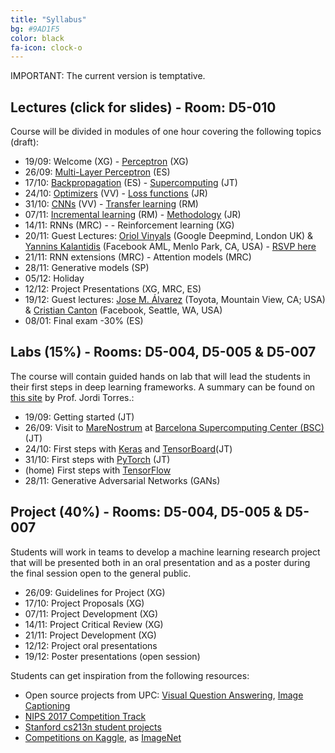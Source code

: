```yaml
---
title: "Syllabus"
bg: #9AD1F5
color: black
fa-icon: clock-o
---
```


IMPORTANT: The current version is temptative.

## Lectures (click for slides) - Room: D5-010

Course will be divided in modules of one hour covering the following topics (draft):

* 19/09: Welcome (XG) - [Perceptron][d1l2-slides] (XG)
* 26/09: [Multi-Layer Perceptron][d2l1-slides] (ES)
* 17/10: [Backpropagation][d3l1-slides] (ES) - [Supercomputing][d3l2-slides] (JT)
* 24/10: [Optimizers][d4l1-slides] (VV) - [Loss functions][d4l2-slides] (JR)
* 31/10: [CNNs][d5l1-slides] (VV) - [Transfer learning][d5l2-slides] (RM)
* 07/11: [Incremental learning][d6l1-slides] (RM) - [Methodology][d6l2-slides] (JR)
* 14/11: RNNs (MRC) - - Reinforcement learning (XG)
* 20/11: Guest Lectures: [Oriol Vinyals][OriolVinyals] (Google Deepmind, London UK) & [Yannins Kalantidis][YannisKalantidis] (Facebook AML, Menlo Park, CA, USA) - [RSVP here][guest1-rsvp]
* 21/11: RNN extensions (MRC) - Attention models (MRC) 
* 28/11: Generative models (SP)
* 05/12: Holiday
* 12/12: Project Presentations (XG, MRC, ES)
* 19/12: Guest lectures: [Jose M. Álvarez][JoseMAlvarez] (Toyota, Mountain View, CA; USA) & [Cristian Canton][CristianCanton] (Facebook, Seattle, WA, USA)
* 08/01: Final exam -30% (ES)

[d1l2-slides]: https://www.slideshare.net/xavigiro/the-perceptron-audio-and-vision-d1l2-2017-upc-deep-learning-for-artificial-intelligence
[d2l1-slides]: https://www.slideshare.net/xavigiro/multilayer-perceptron-dlai-d1l2-2017-upc-deep-learning-for-artificial-intelligence
[d3l1-slides]: https://www.slideshare.net/xavigiro/backpropagation-dlai-d3l1-2017-upc-deep-learning-for-artificial-intelligence
[d3l2-slides]: https://www.slideshare.net/xavigiro/why-supercomputing-matters-to-deep-learning-dlai-d3l2-2017-upc-deep-learning-for-artificial-intelligence
[d4l1-slides]: https://www.slideshare.net/xavigiro/optimization-dlai-d4l1-2017-upc-deep-learning-for-artificial-intelligence
[d4l2-slides]: https://www.slideshare.net/xavigiro/loss-functions-dlai-d4l2-2017-upc-deep-learning-for-artificial-intelligence/1
[d5l1-slides]: https://www.slideshare.net/xavigiro/convolutional-neural-networks-dlai-d5l2-2017-upc-deep-learning-for-artificial-intelligence
[d5l2-slides]: https://www.slideshare.net/xavigiro/transfer-learning-and-domain-adaptation-dlai-d5l2-2017-upc-deep-learning-for-artificial-intelligence
[d6l1-slides]: https://www.slideshare.net/xavigiro/lifelong-incremental-learning-dlai-d6l1-2017-upc-deep-learning-for-artificial-intelligence
[d6l2-slides]: https://www.slideshare.net/xavigiro/methodology-dlai-d6l2-2017-upc-deep-learning-for-artificial-intelligence
[d7l1-slides]: https://www.slideshare.net/xavigiro/recurrent-neural-networks-dlai-d7l1-2017-upc-deep-learning-for-artificial-intelligence
[d7l2-slides]: https://www.slideshare.net/xavigiro/reinforcement-learning-dlai-d7l2-2017-upc-deep-learning-for-artificial-intelligence

[guest1-rsvp]: https://www.eventbrite.com/e/deep-learning-at-upc-barcelona-oriol-vinyals-and-yannis-kalantidis-tickets-39545555822

[YannisKalantidis]: http://www.skamalas.com/
[OriolVinyals]: https://research.google.com/pubs/OriolVinyals.html
[JoseMAlvarez]: http://josemalvarez.net/
[CristianCanton]: https://cristiancanton.github.io/

## Labs (15%) - Rooms: D5-004, D5-005 & D5-007
The course will contain guided hands on lab that will lead the students in their first steps in deep learning frameworks. A summary can be found on [this site](http://jorditorres.org/research-teaching/teaching-activity/dlai-met-2017/) by Prof. Jordi Torres.:

* 19/09: Getting started (JT)
* 26/09: Visit to [MareNostrum](https://www.bsc.es/innovation-and-services/supercomputers-and-facilities/marenostrum) at [Barcelona Supercomputing Center (BSC)](https://www.bsc.es/) (JT)
* 24/10: First steps with [Keras](https://keras.io/) and [TensorBoard](https://www.tensorflow.org/get_started/summaries_and_tensorboard)(JT)
* 31/10: First steps with [PyTorch](http://pytorch.org/) (JT)
* (home) First steps with [TensorFlow](https://www.tensorflow.org/)
* 28/11: Generative Adversarial Networks (GANs)

## Project (40%) - Rooms: D5-004, D5-005 & D5-007

Students will work in teams to develop a machine learning research project that will be presented both in an oral presentation and as a poster during the final session open to the general public. 

* 26/09: Guidelines for Project (XG)
* 17/10: Project Proposals (XG)
* 07/11: Project Development (XG)
* 14/11: Project Critical Review (XG)
* 21/11: Project Development (XG)
* 12/12: Project oral presentations
* 19/12: Poster presentations (open session)

Students can get inspiration from the following resources:

* Open source projects from UPC: [Visual Question Answering](http://imatge-upc.github.io/vqa-2016-cvprw/), [Image Captioning](https://github.com/amaiasalvador/imcap_keras)
* [NIPS 2017 Competition Track](https://nips.cc/Conferences/2017/CompetitionTrack)
* [Stanford cs213n student projects](http://cs231n.stanford.edu/reports.html)
* [Competitions on Kaggle](https://www.kaggle.com/competitions), as [ImageNet](https://www.kaggle.com/c/imagenet-object-localization-challenge)
